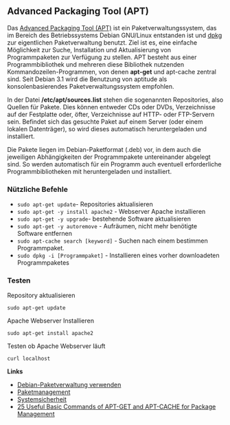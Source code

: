 ﻿Advanced Packaging Tool (APT)
-----------------------------

Das [Advanced Packaging Tool (APT)](http://de.wikipedia.org/wiki/Advanced_Packaging_Tool) ist ein Paketverwaltungssystem, das im Bereich des Betriebssystems Debian GNU/Linux entstanden ist und [dpkg](http://de.wikipedia.org/wiki/Debian_Package_Manager) zur eigentlichen Paketverwaltung benutzt. Ziel ist es, eine einfache Möglichkeit zur Suche, Installation und Aktualisierung von Programmpaketen zur Verfügung zu stellen. APT besteht aus einer Programmbibliothek und mehreren diese Bibliothek nutzenden Kommandozeilen-Programmen, von denen **apt-get** und apt-cache zentral sind. Seit Debian 3.1 wird die Benutzung von aptitude als konsolenbasierendes Paketverwaltungssystem empfohlen.

In der Datei **/etc/apt/sources.list** stehen die sogenannten Repositories, also Quellen für Pakete. Dies können entweder CDs oder DVDs, Verzeichnisse auf der Festplatte oder, öfter, Verzeichnisse auf HTTP- oder FTP-Servern sein. Befindet sich das gesuchte Paket auf einem Server (oder einem lokalen Datenträger), so wird dieses automatisch heruntergeladen und installiert.

Die Pakete liegen im Debian-Paketformat (.deb) vor, in dem auch die jeweiligen Abhängigkeiten der Programmpakete untereinander abgelegt sind. So werden automatisch für ein Programm auch eventuell erforderliche Programmbibliotheken mit heruntergeladen und installiert.

### Nützliche Befehle 
   
- `sudo apt-get update`- Repositories aktualisieren
- `sudo apt-get -y install apache2` - Webserver Apache installieren
- `sudo apt-get -y upgrade`- bestehende Software aktualisieren
- `sudo apt-get -y autoremove` - Aufräumen, nicht mehr benötigte Software entfernen                        
- `sudo apt-cache search [keyword]` - Suchen nach einem bestimmen Programmpaket.
- `sudo dpkg -i [Programmpaket]` - Installieren eines vorher downloadeten Programmpaketes

### Testen

Repository aktualisieren

	sudo apt-get update
	
Apache Webserver Installieren

	sudo apt-get install apache2 
	
Testen ob Apache Webserver läuft

	curl localhost

**Links**

*   [Debian-Paketverwaltung verwenden](https://learning.lpi.org/de/learning-materials/101-500/102/102.4/)
*   [Paketmanagement](http://debiananwenderhandbuch.de/paketmanagement.html)
*   [Systemsicherheit](http://debiananwenderhandbuch.de/sicherheit.html)
*   [25 Useful Basic Commands of APT-GET and APT-CACHE for Package Management](http://www.tecmint.com/useful-basic-commands-of-apt-get-and-apt-cache-for-package-management/)
